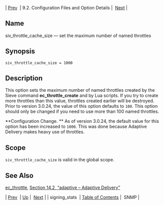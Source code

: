 | [Prev](conf.ref.signing_stats)  | 9.2. Configuration Files and Option Details |  [Next](conf.ref.snmp.php) |

<a name="conf.ref.siv_throttle_cache_size"></a>
## Name

siv_throttle_cache_size — set the maximum number of named throttles

## Synopsis

`siv_throttle_cache_size = 1000`

<a name="idp11757552"></a>
## Description

This option sets the maximum number of named throttles created by the Sieve command **ec_throttle_create** and by Lua scripts. If you try to create more throttles than this value, throttles created earlier will be destroyed. Prior to version 3.0.24, the value of this option defaults to `100`. This option should only be changed if you need to use more than 100 named throttles.

**Configuration Change. ** As of version 3.0.24, the default value for this option has been increased to `1000`. This was done because Adaptive Delivery makes heavy use of throttles.

<a name="idp11763104"></a>
## Scope

`siv_throttle_cache_size` is valid in the global scope.

<a name="idp11765152"></a>
## See Also

[ec_throttle](sieve.ref.ec_throttle "ec_throttle"), [Section 14.2, “adaptive – Adaptive Delivery”](modules.adaptive.php "14.2. adaptive – Adaptive Delivery")

| [Prev](conf.ref.signing_stats)  | [Up](conf.ref.files.php) |  [Next](conf.ref.snmp.php) |
| signing_stats  | [Table of Contents](index) |  SNMP |
